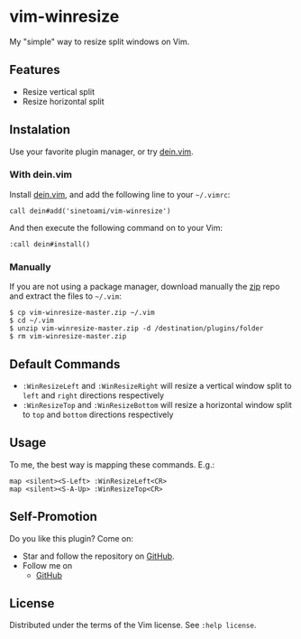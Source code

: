 # vim-winresize

My "simple" way to resize split windows on Vim.

## Features
- Resize vertical split
- Resize horizontal split

## Instalation

Use your favorite plugin manager, or try [dein.vim](https://github.com/Shougo/dein.vim).

### With dein.vim

Install [dein.vim](https://github.com/Shougo/dein.vim), and add the following line to your `~/.vimrc`:

    call dein#add('sinetoami/vim-winresize')

And then execute the following command on to your Vim:

    :call dein#install()

### Manually

If you are not using a package manager, download manually the [zip](https://github.com/sinetoami/vim-winresize/archive/master.zip) repo and extract the files to `~/.vim`:

    $ cp vim-winresize-master.zip ~/.vim
    $ cd ~/.vim
    $ unzip vim-winresize-master.zip -d /destination/plugins/folder
    $ rm vim-winresize-master.zip

## Default Commands

- `:WinResizeLeft` and `:WinResizeRight` will resize a vertical window split to `left` and `right` directions respectively
- `:WinResizeTop` and `:WinResizeBottom` will resize a horizontal window split to `top` and `bottom` directions respectively

## Usage

To me, the best way is mapping these commands. E.g.:

	map <silent><S-Left> :WinResizeLeft<CR>
	map <silent><S-A-Up> :WinResizeTop<CR>

## Self-Promotion

Do you like this plugin? Come on:
- Star and follow the repository on [GitHub](https://github.com/sinetoami/vim-rbrun).
- Follow me on
  - [GitHub](https://github.com/sinetoami)

## License

Distributed under the terms of the Vim license.
See `:help license`.
